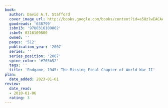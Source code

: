 ```yaml
---
book:
  author: David A.T. Stafford
  cover_image_url: http://books.google.com/books/content?id=a58zlwEACAAJ&printsec=frontcover&img=1&zoom=1&source=gbs_api
  goodreads: '638799'
  isbn13: '9780316109802'
  isbn9: 0316109800
  owned: ''
  pages: '512'
  publication_year: '2007'
  series: ''
  series_position: '2007'
  spine_color: '#765b52'
  tags: ''
  title: 'Endgame, 1945: The Missing Final Chapter of World War II'
plan:
  date_added: 2023-01-01
review:
  date_read:
  - 2010-01-06
  rating: 3
---
```

